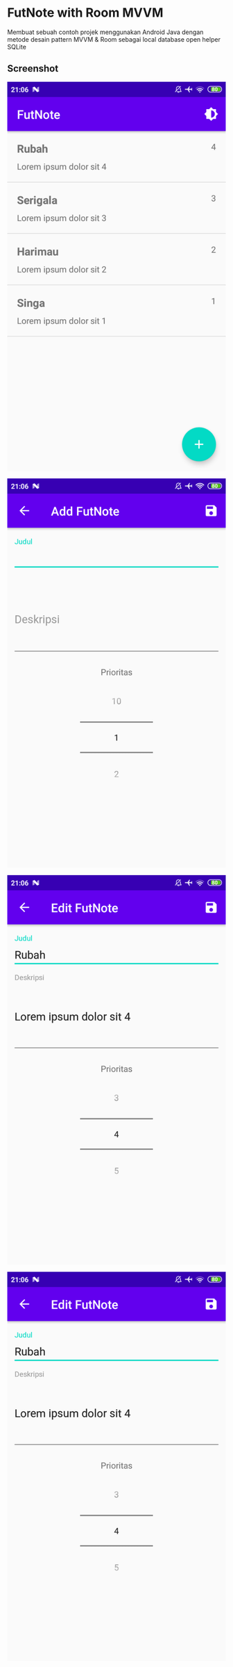 # FutNote with Room MVVM
Membuat sebuah contoh projek menggunakan Android Java dengan metode desain pattern MVVM &amp; Room sebagai local database open helper SQLite

## Screenshot
![alt_text](https://raw.githubusercontent.com/anantyan/FutNote/Kotlin/Screenshot_2020-05-13-21-06-25-247_com.futnote.mobile.png)

![alt_text](https://raw.githubusercontent.com/anantyan/FutNote/Kotlin/Screenshot_2020-05-13-21-06-32-537_com.futnote.mobile.png)

![alt_text](https://raw.githubusercontent.com/anantyan/FutNote/Kotlin/Screenshot_2020-05-13-21-06-49-364_com.futnote.mobile.png)

![alt_text](https://raw.githubusercontent.com/anantyan/FutNote/Kotlin/Screenshot_2020-05-13-21-06-49-364_com.futnote.mobile.png)

